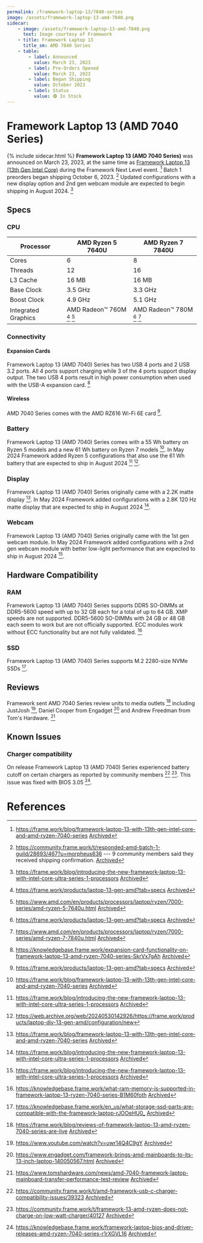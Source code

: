 ```yaml
---
permalink: /framework-laptop-13/7040-series
image: /assets/framework-laptop-13-amd-7040.png
sidecar:
    - image: /assets/framework-laptop-13-amd-7040.png
      text: Image courtesy of Framework
    - title: Framework Laptop 13
      title_sm: AMD 7040 Series
    - table:
        - label: Announced
          value: March 23, 2023
        - label: Pre-Orders Opened
          value: March 23, 2023
        - label: Began Shipping
          value: October 2023
        - label: Status
          value: 🟢 In Stock
---
```

# Framework Laptop 13 (AMD 7040 Series)
{% include sidecar.html %}
**Framework Laptop 13 (AMD 7040 Series)** was announced on March 23, 2023, at the same time as [Framework Laptop 13 (13th Gen Intel Core)](/framework-laptop-13/13th-gen) during the Framework Next Level event. [^1] Batch 1 preorders began shipping October 6, 2023. [^2] Updated configurations with a new display option and 2nd gen webcam module are expected to begin shipping in August 2024. [^16]

## Specs
### CPU

| Processor           | AMD Ryzen 5 7640U          | AMD Ryzen 7 7840U          |
| ------------------- | -------------------------- | -------------------------- |
| Cores               | 6                          | 8                          |
| Threads             | 12                         | 16                         |                        
| L3 Cache            | 16 MB                      | 16 MB                      |
| Base Clock          | 3.5 GHz                    | 3.3 GHz                    |
| Boost Clock         | 4.9 GHz                    | 5.1 GHz                    |
| Integrated Graphics | AMD Radeon™ 760M [^7] [^8] | AMD Radeon™ 780M [^7] [^9] |

### Connectivity
#### Expansion Cards
Framework Laptop 13 (AMD 7040) Series has two USB 4 ports and 2 USB 3.2 ports. All 4 ports support charging while 3 of the 4 ports support display output. The two USB 4 ports result in high power consumption when used with the USB-A expansion card. [^10]

#### Wireless
AMD 7040 Series comes with the AMD RZ616 Wi-Fi 6E card [^7].

### Battery
Framework Laptop 13 (AMD 7040) Series comes with a 55 Wh battery on Ryzen 5 models and a new 61 Wh battery on Ryzen 7 models [^1]. In May 2024 Framework added Ryzen 5 configurations that also use the 61 Wh battery that are expected to ship in August 2024 [^16] [^17].

### Display
Framework Laptop 13 (AMD 7040) Series originally came with a 2.2K matte display [^1]. In May 2024 Framework added configurations with a 2.8K 120 Hz matte display that are expected to ship in August 2024 [^16].

### Webcam 
Framework Laptop 13 (AMD 7040) Series originally came with the 1st gen webcam module. In May 2024 Framework added configurations with a 2nd gen webcam module with better low-light performance that are expected to ship in August 2024 [^16].

## Hardware Compatibility
### RAM
Framework Laptop 13 (AMD 7040) Series supports DDR5 SO-DIMMs at DDR5-5600 speed with up to 32 GB each for a total of up to 64 GB. XMP speeds are not supported. DDR5-5600 SO-DIMMs with 24 GB or 48 GB each seem to work but are not officially supported. ECC modules work without ECC functionality but are not fully validated. [^11]

### SSD
Framework Laptop 13 (AMD 7040) Series supports M.2 2280-size NVMe SSDs [^12].

## Reviews
Framework sent AMD 7040 Series review units to media outlets [^3] including JustJosh [^4], Daniel Cooper from Engadget [^5] and Andrew Freedman from Tom's Hardware. [^6]
## Known Issues
### Charger compatibility
On release Framework Laptop 13 (AMD 7040) Series experienced battery cutoff on certain chargers as reported by community members [^13] [^14]. This issue was fixed with BIOS 3.05 [^15].

# References
[^1]: <https://frame.work/blog/framework-laptop-13-with-13th-gen-intel-core-and-amd-ryzen-7040-series> [Archived](http://web.archive.org/web/20250110181421/https://frame.work/blog/framework-laptop-13-with-13th-gen-intel-core-and-amd-ryzen-7040-series) 
[^2]: <https://community.frame.work/t/responded-amd-batch-1-guild/28693/467?u=morpheus636> --- 9 community members said they received shipping confirmation. [Archived](http://web.archive.org/web/20250110182414/https://community.frame.work/t/responded-amd-batch-1-guild/28693/467?u=morpheus636) 
[^3]: <https://frame.work/blog/reviews-of-framework-laptop-13-amd-ryzen-7040-series-are-live> [Archived](https://web.archive.org/save/https://frame.work/blog/reviews-of-framework-laptop-13-amd-ryzen-7040-series-are-live) 
[^4]: <https://www.youtube.com/watch?v=uwr14Q4C9gY> [Archived](https://web.archive.org/save/https://www.youtube.com/watch?v=uwr14Q4C9gY) 
[^5]: <https://www.engadget.com/framework-brings-amd-mainboards-to-its-13-inch-laptop-140050567.html> [Archived](https://web.archive.org/save/https://www.engadget.com/framework-brings-amd-mainboards-to-its-13-inch-laptop-140050567.html) 
[^6]: <https://www.tomshardware.com/news/amd-7040-framework-laptop-mainboard-transfer-performance-test-review> [Archived](http://web.archive.org/web/20250110171227/https://www.tomshardware.com/news/amd-7040-framework-laptop-mainboard-transfer-performance-test-review) 
[^7]: <https://frame.work/products/laptop-13-gen-amd?tab=specs> [Archived](https://web.archive.org/save/https://frame.work/products/laptop-13-gen-amd?tab=specs) 
[^8]: <https://www.amd.com/en/products/processors/laptop/ryzen/7000-series/amd-ryzen-5-7640u.html> [Archived](http://web.archive.org/web/20241206211415/https://www.amd.com/en/products/processors/laptop/ryzen/7000-series/amd-ryzen-5-7640u.html) 
[^9]: <https://www.amd.com/en/products/processors/laptop/ryzen/7000-series/amd-ryzen-7-7840u.html> [Archived](http://web.archive.org/web/20250110063516/https://www.amd.com/en/products/processors/laptop/ryzen/7000-series/amd-ryzen-7-7840u.html) 
[^10]: <https://knowledgebase.frame.work/expansion-card-functionality-on-framework-laptop-13-amd-ryzen-7040-series-SkrVx7gAh> [Archived](http://web.archive.org/web/20250110172228/https://knowledgebase.frame.work/expansion-card-functionality-on-framework-laptop-13-amd-ryzen-7040-series-SkrVx7gAh) 
[^11]: <https://knowledgebase.frame.work/what-ram-memory-is-supported-in-framework-laptop-13-ryzen-7040-series-B1M60foth> [Archived](http://web.archive.org/web/20250110172257/https://knowledgebase.frame.work/what-ram-memory-is-supported-in-framework-laptop-13-ryzen-7040-series-B1M60foth) 
[^12]: <https://knowledgebase.frame.work/en_us/what-storage-ssd-parts-are-compatible-with-the-framework-laptop-rJOOeHU0_> [Archived](http://web.archive.org/web/20250110215023/https://knowledgebase.frame.work/en_us/what-storage-ssd-parts-are-compatible-with-the-framework-laptop-rJOOeHU0_) 
[^13]: <https://community.frame.work/t/amd-framework-usb-c-charger-compatibility-issues/39323> [Archived](http://web.archive.org/web/20250110172401/https://community.frame.work/t/amd-framework-usb-c-charger-compatibility-issues/39323) 
[^14]: <https://community.frame.work/t/framework-13-amd-ryzen-does-not-charge-on-low-watt-charger/40127> [Archived](http://web.archive.org/web/20250110071834/https://community.frame.work/t/framework-13-amd-ryzen-does-not-charge-on-low-watt-charger/40127) 
[^15]: <https://knowledgebase.frame.work/framework-laptop-bios-and-driver-releases-amd-ryzen-7040-series-r1rXGVL16> [Archived](http://web.archive.org/web/20240418210910/https://knowledgebase.frame.work/framework-laptop-bios-and-driver-releases-amd-ryzen-7040-series-r1rXGVL16) 
[^16]: <https://frame.work/blog/introducing-the-new-framework-laptop-13-with-intel-core-ultra-series-1-processors> [Archived](http://web.archive.org/web/20250111213725/https://frame.work/blog/introducing-the-new-framework-laptop-13-with-intel-core-ultra-series-1-processors) 
[^17]: <https://web.archive.org/web/20240530142926/https://frame.work/products/laptop-diy-13-gen-amd/configuration/new>

